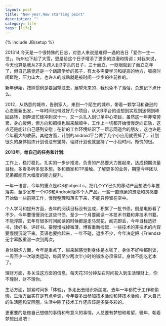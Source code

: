 ```yaml
---
layout: post
title: "New year,New starting point"
description: ""
category: life
tags: [life]
---
```

{% include JB/setup %}

201314,今天是一个很特殊的日志，对恋人来说是难得一遇的吉日「爱你一生一世」，杭州也下起了大雪，更是给这个日子增添了更多的浪漫和情调；对我来说，今天也算是我从2字头跨入到3字头的日子，三十而立，一眨眼就到了而立之年了，但自己感觉还是一个蹒跚学步的孩子，有太多需要学习和提高的地方，顿感时间蹉跎，压力山大，也许人的成熟就是被时间一步步的往前推的。

新年伊始，按照惯例是要回望过去，展望未来的，我也免不了落俗，总想记下点什么。

2012，从熟悉的城市，告别家人，来到一个陌生的城市，带着一颗学习和谦逊的心态重新出发，一年时间也带过好几个项目，从大B平台的设想到实现到迷惘到峰回路转，到奔波忙碌冲刺双十一，又一头扎入到订单中心项目，虽然这一年非常劳累，身心疲倦，但方向和把控也越来越顺手，工作上一切都开始慢慢走向正轨，这点还是能让自己感到安慰；在新的工作环境结识了一帮志同道合的朋友，这也许是今年最大的收获。其他方面，计划的android平台做了几个小应用就丢掉了，计划很久的身体锻炼计划也没有坚持，理财计划也就坚持了一小段时间，惭愧的很。

**2013年，给自己的任务和计划:**

工作上，稳打稳扎，扎实的一步步推进，负责的产品要大力推起来，达成预期流量目标，多看多听多思多想，多和商家和TP接触，了解更多的业务，期望今年团队兄弟都能有大幅度的能力提升。

一年一语言，今年的重点是iOS和object c，把几个YY已久的移动产品想法今年要落实，至少发布一个iOS和Android版本个人产品。一些一直琢磨的想法和灵感要开始做一些前期工作，慢慢整理和落实下来，不能只停留在空中。

个人学习和提升方面，去年的阅读目标没有达成，积累了一批书债，倒是电影看了不少，今年要慢慢消化这些书债，至少一个月要阅读一本技术书籍和非技术书籍。不能浮躁，去年有很多时间阅读的时候都是走马观花，阅完即丢，今年目标选好书，读好书，评好书。要慢慢戒掉微薄，博客重新捡起，一些技术的非技术的内容要慢慢沉淀下来。英语也要捡起来，一年不碰，退步不少，今年决定把《Friends》无字幕版重温一次到两次。

身体锻炼方面，今年是重点了，越来越感觉到身体是本钱了，身体不好啥都别谈，一周至少一次球类运动，每周至少两次半小时的锻炼必须保证，身体不能吃老本了。

理财方面，多关注这方面的信息，每天花30分钟左右时间投入到生活理财上，你不理财，财不理你。

生活方面，抓紧时间多「体验」，多走出去结识新朋友，去年一年都忙于工作和偷懒，生活方面实在是有点单调，今年要多出参加技术活动和非技术活动，扩大自己的生活圈和交际圈，生活中除了技术工作还应该是多姿多彩的。

更重要的是做自己想做的事情和有意义的事情，人总要有梦想和希望，骚年，朝着梦想出发吧！

